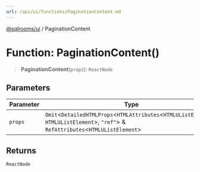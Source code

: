 ```yaml
---
url: /api/ui/functions/PaginationContent.md
---
```

[@sqlrooms/ui](../index.md) / PaginationContent

# Function: PaginationContent()

> **PaginationContent**(`props`): `ReactNode`

## Parameters

| Parameter | Type |
| ------ | ------ |
| `props` | `Omit`<`DetailedHTMLProps`<`HTMLAttributes`<`HTMLUListElement`>, `HTMLUListElement`>, `"ref"`> & `RefAttributes`<`HTMLUListElement`> |

## Returns

`ReactNode`
